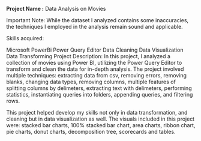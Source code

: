 **Project Name :** Data Analysis on Movies

Important Note: While the dataset I analyzed contains some inaccuracies, the techniques I employed in the analysis remain sound and applicable.

Skills acquired:

Microsoft PowerBi
Power Query Editor
Data Cleaning
Data Visualization
Data Transforming
Project Description: In this project, I analyzed a collection of movies using Power BI, utilizing the Power Query Editor to transform and clean the data for in-depth analysis. The project involved multiple techniques: extracting data from csv, removing errors, removing blanks, changing data types, removing columns, multiple features of splitting columns by delimeters, extracting text with delimeters, performing statistics, instantiating queries into folders, appending queries, and filtering rows.

This project helped develop my skills not only in data transformation, and cleaning but in data visualization as well. The visuals included in this project were: stacked bar charts, 100% stacked bar chart, area charts, ribbon chart, pie charts, donut charts, decomposition tree, scorecards and tables.
